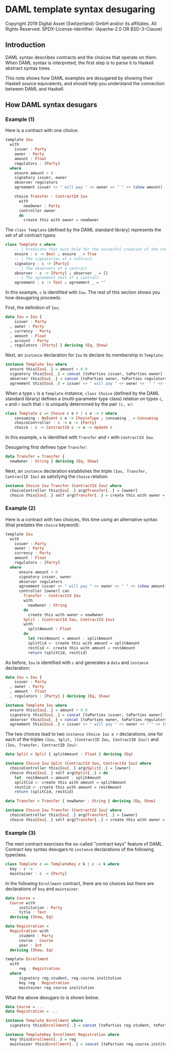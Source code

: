 # DAML template syntax desugaring

Copyright 2019 Digital Asset (Switzerland) GmbH and/or its affiliates. All Rights Reserved.
SPDX-License-Identifier: (Apache-2.0 OR BSD-3-Clause)

## Introduction
DAML syntax describes contracts and the choices that operate on them. When DAML syntax is interpreted, the first step is to parse it to Haskell abstract syntax trees.

This note shows how DAML examples are desugared by showing their Haskell source equivalents, and should help you understand the connection between DAML and Haskell.

## How DAML syntax desugars

### Example (1)

Here is a contract with one choice:

```haskell
template Iou
  with
    issuer : Party
    owner : Party
    amount : Float
    regulators : [Party]
  where
    ensure amount > 0
    signatory issuer, owner
    observer regulators
    agreement issuer <> " will pay " <> owner <> " " <> (show amount)

    choice Transfer : ContractId Iou
      with
        newOwner : Party
      controller owner
      do
        create this with owner = newOwner
```

The `class Template` (defined by the DAML standard library) represents the set of all contract types:

```haskell
class Template c where
    -- | Predicate that must hold for the succesful creation of the contract.
    ensure : c -> Bool ; ensure _ = True
    -- | The signatories of a contract.
    signatory : c -> [Party]
    -- | The observers of a contract.
    observer : c -> [Party] ; observer _ = []
    -- | The agreement text of a contract.
    agreement : c -> Text ; agreement _ = ""
```

In this example, `c` is identified with `Iou`. The rest of this section shows you how desugaring proceeds.

First, the definition of `Iou`:

```haskell
data Iou = Iou {
    issuer : Party
  , owner : Party
  , currency : Party
  , amount : Float
  , account : Party
  , regulators :[Party] } deriving (Eq, Show)
```

Next, an `instance` declaration for `Iou` to declare its membership in `Template`:

```haskell
instance Template Iou where
  ensure this@Iou{..} = amount > 0.0
  signatory this@Iou{..} = concat [toParties issuer, toParties owner]
  observer this@Iou{..} = concat [toParties owner, toParties regulators]
  agreement this@Iou{..} = issuer <> " will pay " <> owner <>  " " <> (show amount)
```

When a type `c` is a `Template` instance, `class Choice` (defined by the DAML standard library) defines a (multi-parameter type class) relation on types `c`, `e` and `r` such that `r` is uniquely determined by the pair `(c, e)`:

```haskell
class Template c => Choice c e r | c e -> r where
    consuming : NoEvent c e -> ChoiceType ; consuming _ = Consuming
    choiceController : c -> e -> [Party]
    choice : c -> ContractId c -> e -> Update r
```

In this example, `e` is identified with `Transfer` and `r` with `ContractId Iou`.

Desugaring first defines type `Transfer`:

```haskell
data Transfer = Transfer {
  newOwner : String } deriving (Eq, Show)
```

Next, an `instance` declaration establishes the triple `(Iou, Transfer, ContractID Iou)` as satisfying the `Choice` relation:

```haskell
instance Choice Iou Transfer (ContractId Iou) where
  choiceController this@Iou{..} arg@Transfer{..} = [owner]
  choice this@Iou{..} self arg@Transfer{..} = create this with owner = newOwner
```

### Example (2)

Here is a contract with two choices, this time using an alternative syntax (that predates the `choice` keyword):

```haskell
template Iou
  with
    issuer : Party
    owner : Party
    currency : Party
    amount : Float
    regulators : [Party]
  where
      ensure amount > 0
      signatory issuer, owner
      observer regulators
      agreement issuer <> " will pay " <> owner <> " " <> (show amount)
      controller [owner] can
        Transfer : ContractId Iou
        with
          newOwner : String
        do
          create this with owner = newOwner
        Split : (ContractId Iou, ContractId Iou)
        with
          splitAmount : Float
        do
          let restAmount = amount - splitAmount
          splitCid <- create this with amount = splitAmount
          restCid <- create this with amount = restAmount
          return (splitCid, restCid)
```

As before, `Iou` is identified with `c` and generates a `data` and `instance` declaration:

```haskell
data Iou = Iou {
    issuer : Party
  , owner : Party
  , amount : Float
  , regulators : [Party] } deriving (Eq, Show)

instance Template Iou where
  ensure this@Iou{..} = amount > 0.0
  signatory this@Iou{..} = concat [toParties issuer, toParties owner]
  observer this@Iou{..} = concat [toParties owner, toParties regulators]
  agreement this@Iou{..} = issuer <> " will pay " <> owner <> " " <> (show amount)
```

The two choices lead to two `instance Choice Iou e r` declarations, one for each of the triples `(Iou, Split, (ContractID Iou, ContractID Iou))` and `(Iou, Transfer, ContractID Iou)`:

```haskell
data Split = Split { splitAmount : Float } deriving (Eq)

instance Choice Iou Split (ContractId Iou, ContractId Iou) where
  choiceController this@Iou{..} arg@Split{..} = [owner]
  choice this@Iou{..} self arg@Split{..} = do
    let  restAmount = amount - splitAmount
    splitCid <- create this with amount = splitAmount
    restCid <- create this with amount = restAmount
    return (splitCid, restCid)

data Transfer = Transfer { newOwner : String } deriving (Eq, Show)

instance Choice Iou Transfer (ContractId Iou) where
  choiceController this@Iou{..} arg@Transfer{..} = [owner]
  choice this@Iou{..} self arg@Transfer{..} = create this with owner = newOwner
```

### Example (3)

The next contract exercises the so-called "contract keys" feature of DAML. Contract key syntax desugars to `instance` declarations of the following typeclass.
```haskell
class Template c => TemplateKey c k | c -> k where
  key : c ->
  maintainer : c -> [Party]
```
In the following `Enrollment` contract, there are no choices but there are declarations of `key` and `maintainer`.
```haskell
data Course =
  Course with
      institution : Party
      title : Text
  deriving (Show, Eq)

data Registration =
  Registration with
      student : Party
      course : Course
      year : Int
  deriving (Show, Eq)

template Enrollment
  with
      reg : Registration
  where
      signatory reg.student, reg.course.institution
      key reg : Registration
      maintainer reg.course.institution
```
What the above desugars to is shown below.
```haskell
data Course = ...
data Registration = ...

instance Template Enrollment where
  signatory this@Enrollment{..} = concat [toParties reg.student, toParties reg.course.institution]

instance TemplateKey Enrollment Registration where
  key this@Enrollment{..} = reg
  maintainer this@Enrollment{..} = concat [toParties reg.course.institution]
```
